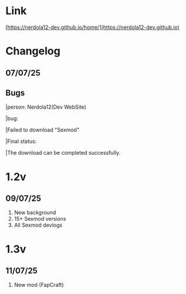 # Link

[https://nerdola12-dev.github.io/home/](https://nerdola12-dev.github.io)

# Changelog

## 07/07/25

## Bugs

|person: Nerdola12(Dev WebSite)

|bug:

|Failed to download "Sexmod"

|Final status:

|The download can be completed successfully.

# 1.2v

## 09/07/25

1. New background
2. 15+ Sexmod versions
3. All Sexmod devlogs

# 1.3v

## 11/07/25

1. New mod (FapCraft)
